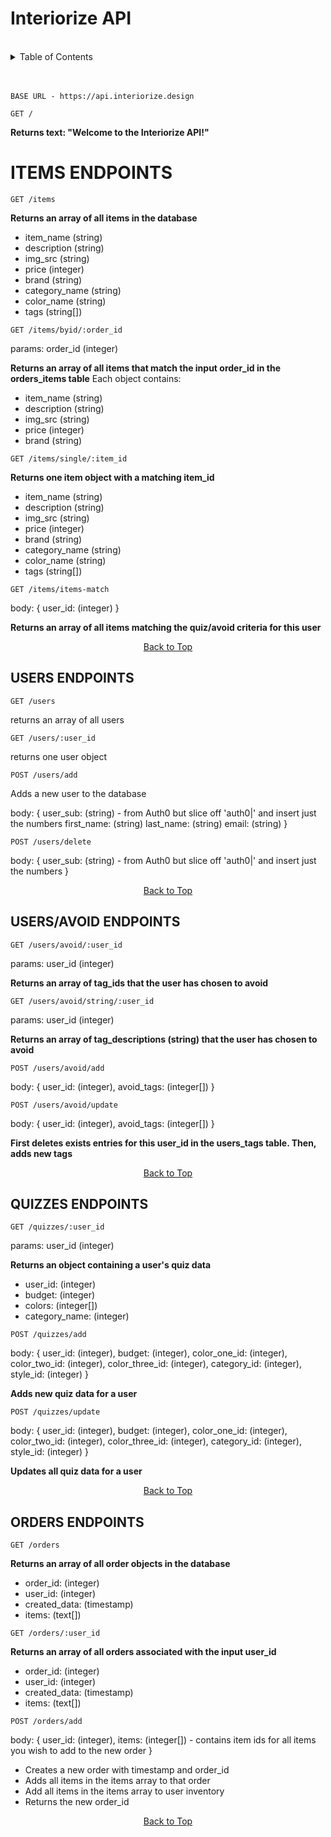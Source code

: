 # Interiorize API
<br/>
<details>
  <summary>Table of Contents</summary>
  <ol>
    <li>
      <a href="#items-endpoints">Items Endpoints</a>
      <ul>
        <li>GET /items</li>
        <li>GET /items/byId/:order_id</li>
        <li>GET /items/single/:item_id</li>
        <li>GET /items/items-match</li>
      </ul>
    </li>
    <li>
      <a href="#users-endpoints">Users Endpoints</a>
      <ul>
        <li>GET /users</li>
        <li>GET /users/:user_id</li>
        <li>POST /users/add</li>
        <li>POST /users/delete</li>
      </ul>
    </li>
    <li>
        <a href="#users/avoid-endpoints">Avoid Endpoints</a>
        <ul>
            <li>GET /users/avoid/:user_id</li>
            <li>GET /users/avoid/string/:user_id</li>
            <li>GET /users/avoid/add</li>
            <li>GET /users/avoid/update</li>
        </ul>
    </li>
    <li>
        <a href="#quizzes-endpoints">Quizzes Endpoints</a>
         <ul>
            <li>GET /quizzes/:user_id</li>
            <li>POST /quizzes/add</li>
            <li>POST /quizzes/update</li>
        </ul>
    </li>
    <li>
        <a href="#orders-endpoints">Orders Endpoints</a>
        <ul>
        <li>GET /orders</li>
        <li>GET /orders/:user_id</li>
        <li>POST /orders/add</li>
      </ul>
    </li>    
  </ol>
</details><br/><br/>

    BASE URL - https://api.interiorize.design

    GET /

<b>Returns text: "Welcome to the Interiorize API!"</b>

# ITEMS ENDPOINTS

    GET /items

<b>Returns an array of all items in the database</b>
<ul>
    <li>item_name (string)</li>
    <li>description (string)</li>
    <li>img_src (string)</li>
    <li>price (integer)</li>
    <li>brand (string)</li>
    <li>category_name (string)</li>
    <li>color_name (string)</li>
    <li>tags (string[])</li>
</ul>


    GET /items/byid/:order_id

params: order_id (integer)

<b>Returns an array of all items that match the input order_id in the orders_items table</b>
Each object contains: 
<ul>
    <li>item_name (string)</li>
    <li>description (string)</li>
    <li>img_src (string)</li>
    <li>price (integer)</li>
    <li>brand (string)</li>
</ul>

    GET /items/single/:item_id

<b>Returns one item object with a matching item_id</b>
<ul>
    <li>item_name (string)</li>
    <li>description (string)</li>
    <li>img_src (string)</li>
    <li>price (integer)</li>
    <li>brand (string)</li>
    <li>category_name (string)</li>
    <li>color_name (string)</li>
    <li>tags (string[])</li>
</ul>

    GET /items/items-match

body: {
    user_id: (integer)
}

<b>Returns an array of all items matching the quiz/avoid criteria for this user</b>

<p align="center">
    <a href="#interiorize-api">Back to Top</a>
</p>

## USERS ENDPOINTS

    GET /users

returns an array of all users

    GET /users/:user_id

returns one user object

    POST /users/add

Adds a new user to the database

body: {
    user_sub: (string) - from Auth0 but slice off 'auth0|' and insert just the numbers
    first_name: (string)
    last_name: (string)
    email: (string)
}

    POST /users/delete

body: {
    user_sub: (string) - from Auth0 but slice off 'auth0|' and insert just the numbers
}

<p align="center">
    <a href="#interiorize-api">Back to Top</a>
</p>

## USERS/AVOID ENDPOINTS

    GET /users/avoid/:user_id

params: user_id (integer)

<b>Returns an array of tag_ids that the user has chosen to avoid</b>

    GET /users/avoid/string/:user_id

params: user_id (integer)

<b>Returns an array of tag_descriptions (string) that the user has chosen to avoid</b>

    POST /users/avoid/add

body: {
    user_id: (integer),
    avoid_tags: (integer[])
}

    POST /users/avoid/update

body: {
    user_id: (integer),
    avoid_tags: (integer[])
}

<b>First deletes exists entries for this user_id in the users_tags table. Then, adds new tags</b>
<p align="center">
    <a href="#interiorize-api">Back to Top</a>
</p>

## QUIZZES ENDPOINTS

    GET /quizzes/:user_id

params: user_id (integer)

<b>Returns an object containing a user's quiz data</b>

<ul>
    <li>user_id: (integer)</li>
    <li>budget: (integer)</li>
    <li>colors: (integer[])</li>
    <li>category_name: (integer)</li>
</ul>

    POST /quizzes/add

body: {
    user_id: (integer),
    budget: (integer),
    color_one_id: (integer),
    color_two_id: (integer),
    color_three_id: (integer),
    category_id: (integer),
    style_id: (integer)
}

<b>Adds new quiz data for a user</b>

    POST /quizzes/update

body: {
    user_id: (integer),
    budget: (integer),
    color_one_id: (integer),
    color_two_id: (integer),
    color_three_id: (integer),
    category_id: (integer),
    style_id: (integer)
}

<b>Updates all quiz data for a user</b>

<p align="center">
    <a href="#interiorize-api">Back to Top</a>
</p>

## ORDERS ENDPOINTS

    GET /orders

<b>Returns an array of all order objects in the database</b>

<ul>
    <li>order_id: (integer)</li>
    <li>user_id: (integer)</li>
    <li>created_data: (timestamp)</li>
    <li>items: (text[])</li>
</ul>

    GET /orders/:user_id

<b>Returns an array of all orders associated with the input user_id</b>

<ul>
    <li>order_id: (integer)</li>
    <li>user_id: (integer)</li>
    <li>created_data: (timestamp)</li>
    <li>items: (text[])</li>
</ul>

    POST /orders/add

body: {
    user_id: (integer),
    items: (integer[]) - contains item ids for all items you wish to add to the new order
}

<ul>
    <li>Creates a new order with timestamp and order_id</li>
    <li>Adds all items in the items array to that order</li>
    <li>Add all items in the items array to user inventory</li>
    <li>Returns the new order_id</li>
</ul>

<p align="center">
    <a href="#interiorize-api">Back to Top</a>
</p>